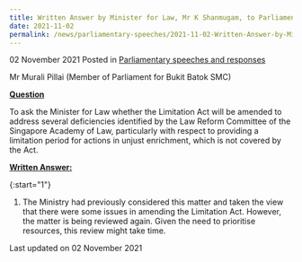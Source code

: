 ```yaml
---
title: Written Answer by Minister for Law, Mr K Shanmugam, to Parliamentary Question on Proposal to Amend Limitation Act to Address Deficiencies Identified by Law Reform Committee of Singapore Academy of Law
date: 2021-11-02
permalink: /news/parliamentary-speeches/2021-11-02-Written-Answer-by-Minister-for-Law-Mr-K-Shanmugam-to-PQ-on-Proposal-to-Amend-Limitations-Act-to-Address-Deficiencies-Identified-by-Law-Reform-Committee-of-Singapore-Academy-of-Law
---
```


02 November 2021 Posted in [Parliamentary speeches and responses](/news/parliamentary-speeches)

Mr Murali Pillai (Member of Parliament for Bukit Batok SMC) 
  
**<b><u>Question</u></b>**  

To ask the Minister for Law whether the Limitation Act will be amended to address several deficiencies identified by the Law Reform Committee of the Singapore Academy of Law, particularly with respect to providing a limitation period for actions in unjust enrichment, which is not covered by the Act.

**<b><u>Written Answer:</u></b>**  

{:start="1"}
1.	The Ministry had previously considered this matter and taken the view that there were some issues in amending the Limitation Act. However, the matter is being reviewed again. Given the need to prioritise resources, this review might take time.  


<p class="right-side-updated">Last updated on 02 November 2021</p>
